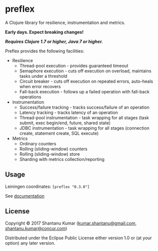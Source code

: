 # preflex

A Clojure library for resilience, instrumentation and metrics.

**Early days. Expect breaking changes!**

_**Requires Clojure 1.7 or higher, Java 7 or higher.**_

Preflex provides the following facilities:

* Resilience
  * Thread-pool execution - provides guaranteed timeout
  * Semaphore execution - cuts off execution on overload, maintains tasks under a threshold
  * Circuit breaker - cuts off execution on repeated errors, auto-heals when error recovers
  * Fall-back execution - follows up a failed operation with fall-back operations
* Instrumentation
  * Success/failure tracking - tracks success/failure of an operation
  * Latency tracking - tracks latency of an operation
  * Thread-pool instrumentation - task wrapping for all stages (task submit, exec begin/end, future, shared state)
  * JDBC instrumentation - task wrapping for all stages (connection create, statement create, SQL execute)
* Metrics
  * Ordinary counters
  * Rolling (sliding-window) counters
  * Rolling (sliding-window) store
  * Sharding with metrics collection/reporting


## Usage

Leiningen coordinates: `[preflex "0.3.0"]`

See [documentation](doc/intro.md)


## License

Copyright © 2017 Shantanu Kumar (kumar.shantanu@gmail.com, shantanu.kumar@concur.com)

Distributed under the Eclipse Public License either version 1.0 or (at
your option) any later version.
